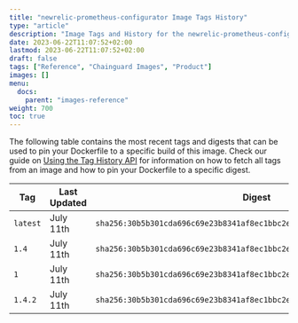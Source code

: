 ```yaml
---
title: "newrelic-prometheus-configurator Image Tags History"
type: "article"
description: "Image Tags and History for the newrelic-prometheus-configurator Chainguard Image"
date: 2023-06-22T11:07:52+02:00
lastmod: 2023-06-22T11:07:52+02:00
draft: false
tags: ["Reference", "Chainguard Images", "Product"]
images: []
menu:
  docs:
    parent: "images-reference"
weight: 700
toc: true
---
```


The following table contains the most recent tags and digests that can be used to pin your Dockerfile to a specific build of this image. Check our guide on [Using the Tag History API](/chainguard/chainguard-images/using-the-tag-history-api/) for information on how to fetch all tags from an image and how to pin your Dockerfile to a specific digest.

| Tag      | Last Updated | Digest                                                                    |
|----------|--------------|---------------------------------------------------------------------------|
| `latest` | July 11th    | `sha256:30b5b301cda696c69e23b8341af8ec1bbc2e4c1673db4374a0098e21bfeaa5fc` |
| `1.4`    | July 11th    | `sha256:30b5b301cda696c69e23b8341af8ec1bbc2e4c1673db4374a0098e21bfeaa5fc` |
| `1`      | July 11th    | `sha256:30b5b301cda696c69e23b8341af8ec1bbc2e4c1673db4374a0098e21bfeaa5fc` |
| `1.4.2`  | July 11th    | `sha256:30b5b301cda696c69e23b8341af8ec1bbc2e4c1673db4374a0098e21bfeaa5fc` |
